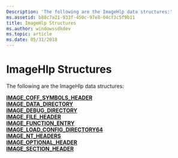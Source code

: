 ```yaml
---
Description: 'The following are the ImageHlp data structures:'
ms.assetid: b88c7a21-933f-450c-97e8-04cf3c5f9b11
title: ImageHlp Structures
ms.author: windowssdkdev
ms.topic: article
ms.date: 05/31/2018
---
```


# ImageHlp Structures

The following are the ImageHlp data structures:

<dl>

[**IMAGE\_COFF\_SYMBOLS\_HEADER**](/windows/desktop/api/WinNT/ns-winnt-_image_coff_symbols_header)  
[**IMAGE\_DATA\_DIRECTORY**](/windows/desktop/api/WinNT/ns-winnt-_image_data_directory)  
[**IMAGE\_DEBUG\_DIRECTORY**](/windows/desktop/api/WinNT/ns-winnt-_image_debug_directory)  
[**IMAGE\_FILE\_HEADER**](/windows/desktop/api/WinNT/ns-winnt-_image_file_header)  
[**IMAGE\_FUNCTION\_ENTRY**](/windows/desktop/api/WinNT/ns-winnt-_image_function_entry)  
[**IMAGE\_LOAD\_CONFIG\_DIRECTORY64**](/windows/desktop/api/WinNT/ns-winnt-_image_load_config_directory32)  
[**IMAGE\_NT\_HEADERS**](/windows/desktop/api/WinNT/ns-winnt-_image_nt_headers)  
[**IMAGE\_OPTIONAL\_HEADER**](/windows/desktop/api/WinNT/ns-winnt-_image_optional_header)  
[**IMAGE\_SECTION\_HEADER**](/windows/desktop/api/WinNT/ns-winnt-_image_section_header)  
</dl>

 

 



